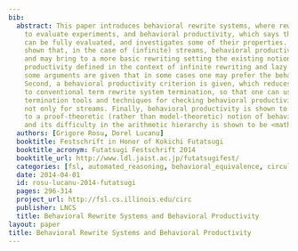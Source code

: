 ```yaml
---
bib:
  abstract: This paper introduces behavioral rewrite systems, where rewriting is used
    to evaluate experiments, and behavioral productivity, which says that each experiment
    can be fully evaluated, and investigates some of their properties. First, it is
    shown that, in the case of (infinite) streams, behavioral productivity generalizes
    and may bring to a more basic rewriting setting the existing notion of stream
    productivity defined in the context of infinite rewriting and lazy strategies;
    some arguments are given that in some cases one may prefer the behavioral approach.
    Second, a behavioral productivity criterion is given, which reduces the problem
    to conventional term rewrite system termination, so that one can use off-the-shelf
    termination tools and techniques for checking behavioral productivity in general,
    not only for streams. Finally, behavioral productivity is shown to be equivalent
    to a proof-theoretic (rather than model-theoretic) notion of behavioral well-specifiedness,
    and its difficulty in the arithmetic hierarchy is shown to be <math>\Pi_2^0</math>-complete.
  authors: [Grigore Rosu, Dorel Lucanu]
  booktitle: Festschrift in Honor of Kokichi Futatsugi
  booktitle_acronym: Futatsugi Festschrift 2014
  booktitle_url: http://www.ldl.jaist.ac.jp/futatsugifest/
  categories: [fsl, automated_reasoning, behavioral_equivalence, circular_coinduction]
  date: 2014-04-01
  id: rosu-lucanu-2014-futatsugi
  pages: 296-314
  project_url: http://fsl.cs.illinois.edu/circ
  publisher: LNCS
  title: Behavioral Rewrite Systems and Behavioral Productivity
layout: paper
title: Behavioral Rewrite Systems and Behavioral Productivity
---
```

